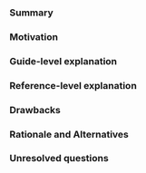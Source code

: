 ### Summary


### Motivation


### Guide-level explanation


### Reference-level explanation


### Drawbacks


### Rationale and Alternatives


### Unresolved questions


